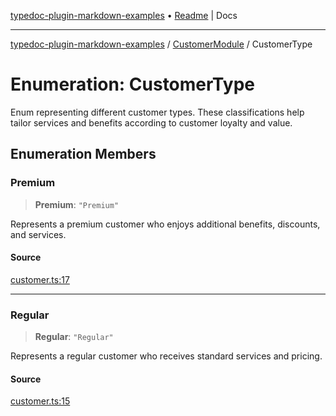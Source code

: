 [typedoc-plugin-markdown-examples](../../README.md) • [Readme](../../README.md) \| Docs

***

[typedoc-plugin-markdown-examples](../../modules.md) / [CustomerModule](../README.md) / CustomerType

# Enumeration: CustomerType

Enum representing different customer types.
These classifications help tailor services and benefits according to customer loyalty and value.

## Enumeration Members

### Premium

> **Premium**: `"Premium"`

Represents a premium customer who enjoys additional benefits, discounts, and services.

#### Source

[customer.ts:17](https://github.com/typedoc-plugin-markdown/typedoc-plugin-markdown-examples/blob/20d21e441b853b3f7b2de364c070522db75798b0/examples/src/customer.ts#L17)

***

### Regular

> **Regular**: `"Regular"`

Represents a regular customer who receives standard services and pricing.

#### Source

[customer.ts:15](https://github.com/typedoc-plugin-markdown/typedoc-plugin-markdown-examples/blob/20d21e441b853b3f7b2de364c070522db75798b0/examples/src/customer.ts#L15)
